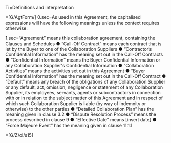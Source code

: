 Ti=Definitions and interpretation

=[G/AgtForm/]
0.sec=As used in this Agreement, the capitalised expressions will have the following meanings unless the context requires otherwise:

1.sec=“Agreement” means this collaboration agreement, containing the Clauses and Schedules
●	“Call-Off Contract” means each contract that is let by the Buyer to one of the Collaboration Suppliers
●	“Contractor’s Confidential Information” has the meaning set out in the Call-Off Contracts
●	“Confidential Information” means the Buyer Confidential Information or any Collaboration Supplier's Confidential Information
●	“Collaboration Activities” means the activities set out in this Agreement
●	“Buyer Confidential Information” has the meaning set out in the Call-Off Contract
●	“Default” means any breach of the obligations of any Collaboration Supplier or any default, act, omission, negligence or statement of any Collaboration Supplier, its employees, servants, agents or subcontractors in connection with or in relation to the subject matter of this Agreement and in respect of which such Collaboration Supplier is liable (by way of indemnity or otherwise) to the other parties
●	“Detailed Collaboration Plan” has the meaning given in clause 3.2
●	“Dispute Resolution Process” means the process described in clause 9
●	“Effective Date” means [insert date]
●	“Force Majeure Event” has the meaning given in clause 11.1.1

=[G/Z/ol/s15]